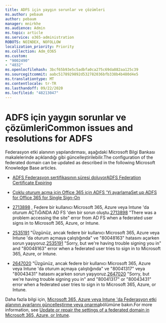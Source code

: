 ```yaml
---
title: ADFS için yaygın sorunlar ve çözümleri
ms.author: pebaum
author: pebaum
manager: mnirkhe
ms.audience: Admin
ms.topic: article
ms.service: o365-administration
ROBOTS: NOINDEX, NOFOLLOW
localization_priority: Priority
ms.collection: Adm_O365
ms.custom:
- "9002490"
- "4832"
ms.openlocfilehash: 3bcf65b93e5c5adbfa0ca275c69da882aa125c39
ms.sourcegitcommit: aabc5178929892d532782036bfb338b4b480d4e5
ms.translationtype: MT
ms.contentlocale: tr-TR
ms.lasthandoff: 09/22/2020
ms.locfileid: "48213047"
---
```

# <a name="common-issues-and-resolutions-for-adfs"></a><span data-ttu-id="e72fb-102">ADFS için yaygın sorunlar ve çözümleri</span><span class="sxs-lookup"><span data-stu-id="e72fb-102">Common issues and resolutions for ADFS</span></span>

<span data-ttu-id="e72fb-103">Federasyon etki alanının yapılandırması, aşağıdaki Microsoft Bilgi Bankası makalelerinde açıklandığı gibi güncelleştirilebilir.</span><span class="sxs-lookup"><span data-stu-id="e72fb-103">The configuration of the federated domain can be updated as described in the following Microsoft Knowledge Base articles.</span></span>

- [<span data-ttu-id="e72fb-104">ADFS Federasyon sertifikasının süresi doluyor</span><span class="sxs-lookup"><span data-stu-id="e72fb-104">ADFS Federation Certificate Expiring</span></span>](adfs-federation-certificate-expiring.md)

- [<span data-ttu-id="e72fb-105">Çoklu oturum açma için Office 365 için ADFS 'Yi ayarlama</span><span class="sxs-lookup"><span data-stu-id="e72fb-105">Set up ADFS for Office 365 for Single Sign-On</span></span>](https://docs.microsoft.com/office365/troubleshoot/active-directory/set-up-adfs-for-single-sign-on)

- <span data-ttu-id="e72fb-106">[2713898](https://support.microsoft.com/help/2713898)  , Federe bir kullanıcı Microsoft 365, Azure veya Intune 'da oturum AÇTıĞıNDA AD FS 'den bir sorun oluştu.</span><span class="sxs-lookup"><span data-stu-id="e72fb-106">[2713898](https://support.microsoft.com/help/2713898)  "There was a problem accessing the site" error from AD FS when a federated user signs in to Microsoft 365, Azure, or Intune.</span></span>

- <span data-ttu-id="e72fb-107">[2535191](https://support.microsoft.com/help/2535191) "Üzgünüz, ancak federe bir kullanıcı Microsoft 365, Azure veya Intune 'da oturum açmaya çalıştığında" ve "80048163" hatasını açarken sorun yaşıyoruz.</span><span class="sxs-lookup"><span data-stu-id="e72fb-107">[2535191](https://support.microsoft.com/help/2535191) "Sorry, but we're having trouble signing you in" and "80048163" error when a federated user tries to sign in to Microsoft 365, Azure, or Intune.</span></span>

- <span data-ttu-id="e72fb-108">[2647020](https://support.microsoft.com/help/2647020)   "Üzgünüz, ancak federe bir kullanıcı Microsoft 365, Azure veya Intune 'da oturum açmaya çalıştığında" ve "80041317" veya "80043431" hatasını açarken sorun yaşıyoruz.</span><span class="sxs-lookup"><span data-stu-id="e72fb-108">[2647020](https://support.microsoft.com/help/2647020)   "Sorry, but we're having trouble signing you in" and "80041317" or "80043431" error when a federated user tries to sign in to Microsoft 365, Azure, or Intune.</span></span>

<span data-ttu-id="e72fb-109">Daha fazla bilgi için, [Microsoft 365, Azure veya Intune 'da Federasyon etki alanının ayarlarını güncelleştirme veya onarma](https://docs.microsoft.com/office365/troubleshoot/active-directory/update-federated-domain-office-365)bölümüne bakın.</span><span class="sxs-lookup"><span data-stu-id="e72fb-109">For more information, see [Update or repair the settings of a federated domain in Microsoft 365, Azure, or Intune](https://docs.microsoft.com/office365/troubleshoot/active-directory/update-federated-domain-office-365).</span></span>
